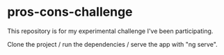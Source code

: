 # pros-cons-challenge
This repository is for my experimental challenge I've been participating.

Clone the project / run the dependencies / serve the app with "ng serve".
